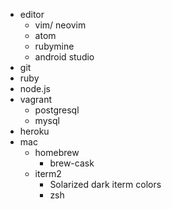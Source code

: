 - editor
  - vim/ neovim
  - atom
  - rubymine
  - android studio
- git
- ruby
- node.js
- vagrant
  - postgresql
  - mysql
- heroku
- mac
  - homebrew
    - brew-cask
  - iterm2
    - Solarized dark iterm colors
    - zsh

